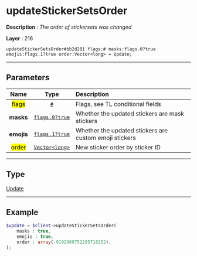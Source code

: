 # updateStickerSetsOrder

**Description** : *The order of stickersets was changed*

**Layer** : 216

```tl
updateStickerSetsOrder#bb2d201 flags:# masks:flags.0?true emojis:flags.1?true order:Vector<long> = Update;
```

---

## Parameters

| Name | Type | Description |
| :---: | :---: | :--- |
| <mark>flags</mark> | [`#`](type/#) | Flags, see TL conditional fields |
| **masks** | [`flags.0?true`](type/true) | Whether the updated stickers are mask stickers |
| **emojis** | [`flags.1?true`](type/true) | Whether the updated stickers are custom emoji stickers |
| <mark>order</mark> | [`Vector<long>`](type/long) | New sticker order by sticker ID |

---

## Type

[Update](type/Update)

---

## Example

```php
$update = $client->updateStickerSetsOrder(
	masks : true,
	emojis : true,
	order : array(-9192909752295718252),
);
```